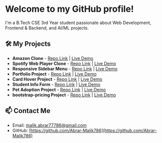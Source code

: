 # Welcome to my GitHub profile!
I'm a B.Tech CSE 3rd Year student passionate about Web Development, Frontend & Backend, and AI/ML projects.
## 🛠️ My Projects
- **Amazon Clone** - [Repo Link](https://github.com/Abrar-Malik786/amazon-clone) | [Live Demo](https://abrar-malik786.github.io/amazon-clone/)
- **Spotify Web Player Clone** - [Repo Link](https://github.com/Abrar-Malik786/spotify-web-player-clone) | [Live Demo](https://abrar-malik786.github.io/spotify-web-player-clone/)
- **Responsive Sidebar Menu** - [Repo Link](https://github.com/Abrar-Malik786/responsive-sidebar-menu) | [Live Demo](https://abrar-malik786.github.io/responsive-sidebar-menu/)
- **Portfolio Project** - [Repo Link](https://github.com/Abrar-Malik786/portfolio-project) | [Live Demo](https://abrar-malik786.github.io/portfolio-project/)
- **Card Hover Project** - [Repo Link](https://github.com/Abrar-Malik786/card-hover-project) | [Live Demo](https://abrar-malik786.github.io/card-hover-project/)
- **Student Info Form** - [Repo Link](https://github.com/Abrar-Malik786/html-student-info-form) | [Live Demo](https://abrar-malik786.github.io/html-student-info-form/)
- **Pet Adoption Project** - [Repo Link](https://github.com/Abrar-Malik786/pet-adoption) | [Live Demo](https://abrar-malik786.github.io/pet-adoption/)
- **bootstrap-pricing Project** - [Repo Link](https://github.com/Abrar-Malik786/bootstrap-pricing-project) | [Live Demo](https://abrar-malik786.github.io/bootstrap-pricing-project/)

## 📫 Contact Me
- Email: [malik.abrar77786@gmail.com](mailto:malik.abrar77786@gmail.com)  
- GitHub: [https://github.com/Abrar-Malik786](https://github.com/Abrar-Malik786)

